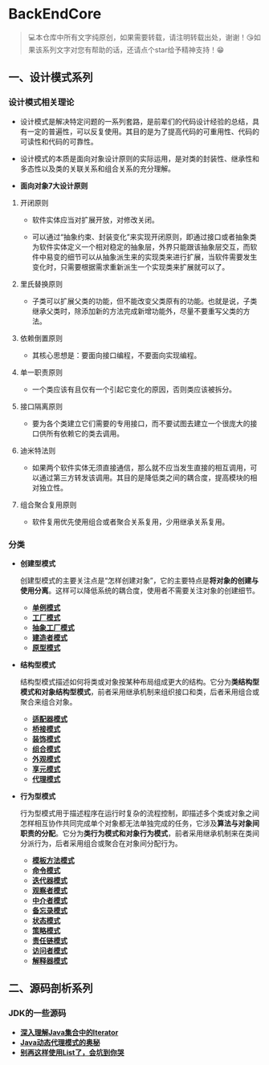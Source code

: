 # BackEndCore

> 💻本仓库中所有文字纯原创，如果需要转载，请注明转载出处，谢谢！😘如果该系列文字对您有帮助的话，还请点个star给予精神支持！😁
>

## 一、设计模式系列

### 设计模式相关理论

- 设计模式是解决特定问题的一系列套路，是前辈们的代码设计经验的总结，具有一定的普遍性，可以反复使用。其目的是为了提高代码的可重用性、代码的可读性和代码的可靠性。

- 设计模式的本质是面向对象设计原则的实际运用，是对类的封装性、继承性和多态性以及类的关联关系和组合关系的充分理解。

- **面向对象7大设计原则**
1. 开闭原则
  
  	- 软件实体应当对扩展开放，对修改关闭。

  	- 可以通过“抽象约束、封装变化”来实现开闭原则，即通过接口或者抽象类为软件实体定义一个相对稳定的抽象层，外界只能跟该抽象层交互，而软件中易变的细节可以从抽象派生来的实现类来进行扩展，当软件需要发生变化时，只需要根据需求重新派生一个实现类来扩展就可以了。
  2. 里氏替换原则
    
     - 子类可以扩展父类的功能，但不能改变父类原有的功能。也就是说，子类继承父类时，除添加新的方法完成新增功能外，尽量不要重写父类的方法。
  3. 依赖倒置原则
  
     - 其核心思想是：要面向接口编程，不要面向实现编程。
  4. 单一职责原则
     - 一个类应该有且仅有一个引起它变化的原因，否则类应该被拆分。
  5. 接口隔离原则
     - 要为各个类建立它们需要的专用接口，而不要试图去建立一个很庞大的接口供所有依赖它的类去调用。
  6. 迪米特法则
     - 如果两个软件实体无须直接通信，那么就不应当发生直接的相互调用，可以通过第三方转发该调用。其目的是降低类之间的耦合度，提高模块的相对独立性。
  7. 组合聚合复用原则
     - 软件复用优先使用组合或者聚合关系复用，少用继承关系复用。

### 分类

- **创建型模式**

  创建型模式的主要关注点是“怎样创建对象”，它的主要特点是**将对象的创建与使用分离**。这样可以降低系统的耦合度，使用者不需要关注对象的创建细节。

  - **[单例模式](DesignPatterns/1-singleton.md)**
  - **[工厂模式](DesignPatterns/2-factory.md)**
  - **[抽象工厂模式](DesignPatterns/2-factory.md)**
  - **[建造者模式](DesignPatterns/3-builder.md)**
  - **[原型模式](DesignPatterns/4-prototype.md)**

- **结构型模式**
  
  结构型模式描述如何将类或对象按某种布局组成更大的结构。它分为**类结构型模式和对象结构型模式**，前者采用继承机制来组织接口和类，后者釆用组合或聚合来组合对象。
  
  - **[适配器模式](DesignPatterns/5-adapter.md)**
  - **[桥接模式](DesignPatterns/7-bridging.md)**
  - **[装饰模式](DesignPatterns/9-decorator.md)**
  - **[组合模式](DesignPatterns/8-composite.md)**
  - **[外观模式](DesignPatterns/10-facade.md)**
  - **[享元模式](DesignPatterns/11-flyweight.md)**
  - **[代理模式](DesignPatterns/6-proxy.md)**
  
- **行为型模式**
  
  行为型模式用于描述程序在运行时复杂的流程控制，即描述多个类或对象之间怎样相互协作共同完成单个对象都无法单独完成的任务，它涉及**算法与对象间职责的分配**。它分为**类行为模式和对象行为模式**，前者采用继承机制来在类间分派行为，后者采用组合或聚合在对象间分配行为。
  
  - **[模板方法模式](DesignPatterns/18-template-method.md)**
  - **[命令模式](DesignPatterns/15-command.md)**
  - **[迭代器模式](DesignPatterns/13-iterator.md )**
  - **[观察者模式](DesignPatterns/20-observer.md)**
  - **[中介者模式](DesignPatterns/14-broker.md)**
  - **[备忘录模式](DesignPatterns/21-memento.md)**
  - **[状态模式](DesignPatterns/19-state.md)**
  - **[策略模式](DesignPatterns/17-strategy.md)**
  - **[责任链模式](DesignPatterns/12-chain-of-responsibility.md)**
  - **[访问者模式](DesignPatterns/22-visitor.md)**
  - **[解释器模式](DesignPatterns/16-interpreter.md)**
  
## 二、源码剖析系列

### JDK的一些源码

- **[深入理解Java集合中的Iterator](SourceCodeAnalyse/deep-analysis-of-java-iterator/深入理解Java集合中的Iterator.md)**
- **[Java动态代理模式的奥秘](SourceCodeAnalyse/deep-analysis-of-jdk-dynamic-proxy/Java动态代理模式的奥秘.md)**
- **[别再这样使用List了，会坑到你哭](SourceCodeAnalyse/fucking-aslist/别再这样使用List了，会坑到你哭.md)**